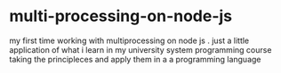# multi-processing-on-node-js
my first time working with multiprocessing on node js . 
just a little application of what i learn in my university system programming course taking the principleces and apply them in a a programming language
